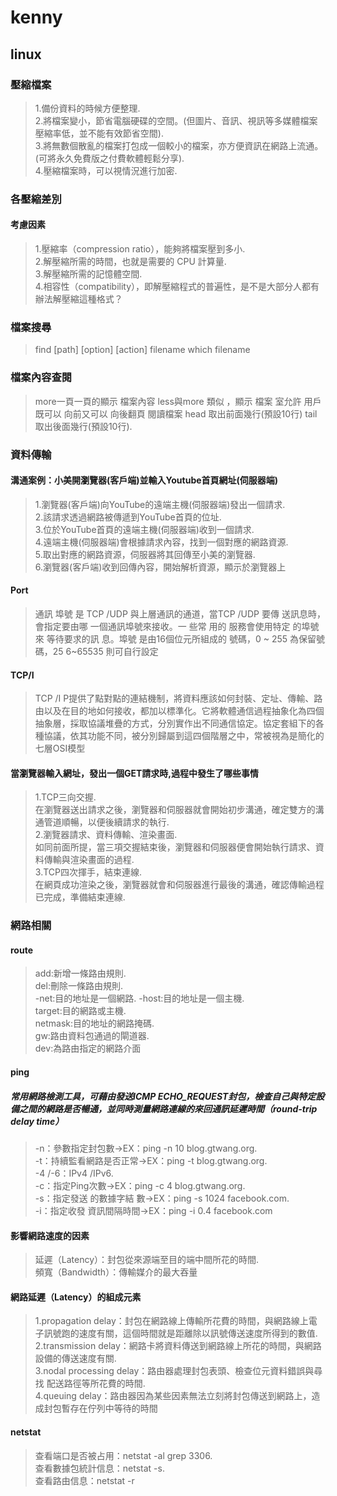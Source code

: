 # kenny
## linux
### 壓縮檔案
>1.備份資料的時候方便整理.  
>2.將檔案變小，節省電腦硬碟的空間。(但圖片、音訊、視訊等多媒體檔案壓縮率低，並不能有效節省空間).  
>3.將無數個散亂的檔案打包成一個較小的檔案，亦方便資訊在網路上流通。(可將永久免費版之付費軟體輕鬆分享).  
>4.壓縮檔案時，可以視情況進行加密.   
### 各壓縮差別
#### 考慮因素
>1.壓縮率（compression ratio），能夠將檔案壓到多小.  
>2.解壓縮所需的時間，也就是需要的 CPU 計算量.   
>3.解壓縮所需的記憶體空間.   
>4.相容性（compatibility），即解壓縮程式的普遍性，是不是大部分人都有辦法解壓縮這種格式？

### 檔案搜尋
> find [path] [option] [action] filename
> which filename
### 檔案內容查閱
>more一頁一頁的顯示 檔案內容
>less與more 類似 ，顯示 檔案 室允許  用戶既可以 向前又可以 向後翻頁   閱讀檔案
>head 取出前面幾行(預設10行)
>tail 取出後面幾行(預設10行).  
### 資料傳輸
#### 溝通案例：小美開瀏覽器(客戶端)並輸入Youtube首頁網址(伺服器端)
>1.瀏覽器(客戶端)向YouTube的遠端主機(伺服器端)發出一個請求.   
>2.該請求透過網路被傳遞到YouTube首頁的位址.   
>3.位於YouTube首頁的遠端主機(伺服器端)收到一個請求.  
>4.遠端主機(伺服器端)會根據請求內容，找到一個對應的網路資源.   
>5.取出對應的網路資源，伺服器將其回傳至小美的瀏覽器.  
>6.瀏覽器(客戶端)收到回傳內容，開始解析資源，顯示於瀏覽器上
#### Port
>通訊 埠號 是 TCP /UDP 與上層通訊的通道，當TCP /UDP 要傳 送訊息時， 會指定要由哪 一個通訊埠號來接收。一 些常 用的 服務會使用特定 的埠號來  等待要求的訊 息。埠號 是由16個位元所組成的 號碼，0 ~ 255 為保留號碼，25 6~65535 則可自行設定
#### TCP/I 
>TCP /I P提供了點對點的連結機制，將資料應該如何封裝、定址、傳輸、路由以及在目的地如何接收，都加以標準化。它將軟體通信過程抽象化為四個抽象層，採取協議堆疊的方式，分別實作出不同通信協定。協定套組下的各種協議，依其功能不同，被分別歸屬到這四個階層之中，常被視為是簡化的七層OSI模型
#### 當瀏覽器輸入網址，發出一個GET請求時,過程中發生了哪些事情
>1.TCP三向交握.   
>在瀏覽器送出請求之後，瀏覽器和伺服器就會開始初步溝通，確定雙方的溝通管道順暢，以便後續請求的執行.  
>2.瀏覽器請求、資料傳輸、渲染畫面.   
>如同前面所提，當三項交握結束後，瀏覽器和伺服器便會開始執行請求、資料傳輸與渲染畫面的過程.   
>3.TCP四次揮手，結束連線.  
>在網頁成功渲染之後，瀏覽器就會和伺服器進行最後的溝通，確認傳輸過程已完成，準備結束連線. 
### 網路相關
#### route
>add:新增一條路由規則.   
>del:刪除一條路由規則.   
>-net:目的地址是一個網路. 
>-host:目的地址是一個主機.  
>target:目的網路或主機.   
>netmask:目的地址的網路掩碼.  
>gw:路由資料包通過的閘道器.   
>dev:為路由指定的網路介面
#### ping
##### 常用網路檢測工具，可藉由發送ICMP ECHO_REQUEST封包，檢查自己與特定設備之間的網路是否暢通，並同時測量網路連線的來回通訊延遲時間（round-trip delay time）
>-n：參數指定封包數→EX：ping -n 10 blog.gtwang.org.  
>-t：持續監看網路是否正常→EX：ping -t blog.gtwang.org.  
>-4 /-6：IPv4 /IPv6.   
>-c：指定Ping次數→EX：ping -c 4 blog.gtwang.org.  
>-s：指定發送 的數據字結 數→EX：ping -s 1024 facebook.com.   
> -i：指定收發 資訊間隔時間→EX：ping -i 0.4 facebook.com
#### 影響網路速度的因素
>延遲（Latency）：封包從來源端至目的端中間所花的時間.   
>頻寬（Bandwidth）：傳輸媒介的最大吞量
#### 網路延遲（Latency）的組成元素
>1.propagation delay：封包在網路線上傳輸所花費的時間，與網路線上電子訊號跑的速度有關，這個時間就是距離除以訊號傳送速度所得到的數值.  
>2.transmission delay：網路卡將資料傳送到網路線上所花的時間，與網路設備的傳送速度有關.  
>3.nodal processing delay：路由器處理封包表頭、檢查位元資料錯誤與尋找 配送路徑等所花費的時間.  
>4.queuing delay：路由器因為某些因素無法立刻將封包傳送到網路上，造成封包暫存在佇列中等待的時間
#### netstat
>查看端口是否被占用：netstat -al grep 3306.   
>查看數據包統計信息：netstat -s.  
>查看路由信息：netstat -r
